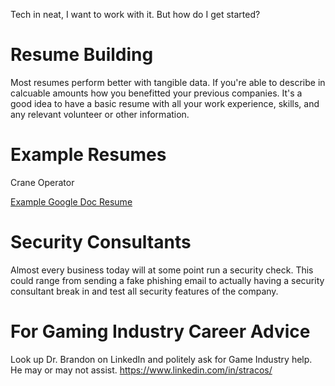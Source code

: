 Tech in neat, I want to work with it. But how do I get started?

# Resume Building

Most resumes perform better with tangible data. If you're able to describe in calcuable amounts how
you benefitted your previous companies. It's a good idea to have a basic resume with all your work
experience, skills, and any relevant volunteer or other information. 

# Example Resumes



Crane Operator 

<a href="https://docs.google.com/document/d/1xZDC-gW_410cPMar7P9VosDq9C-AfIiJSJWt6MBSqX4/edit?tab=t.0#heading=h.sbziogryzzql">Example Google Doc Resume</a>


# Security Consultants

Almost every business today will at some point run a security check. This could range from sending 
a fake phishing email to actually having a security consultant break in and test all security
features of the company. 

# For Gaming Industry Career Advice

Look up Dr. Brandon on LinkedIn and politely ask for Game Industry help. He may or may not assist. 
https://www.linkedin.com/in/stracos/

